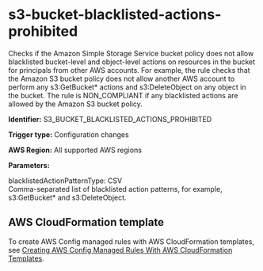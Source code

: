 # s3\-bucket\-blacklisted\-actions\-prohibited<a name="s3-bucket-blacklisted-actions-prohibited"></a>

Checks if the Amazon Simple Storage Service bucket policy does not allow blacklisted bucket\-level and object\-level actions on resources in the bucket for principals from other AWS accounts\. For example, the rule checks that the Amazon S3 bucket policy does not allow another AWS account to perform any s3:GetBucket\* actions and s3:DeleteObject on any object in the bucket\. The rule is NON\_COMPLIANT if any blacklisted actions are allowed by the Amazon S3 bucket policy\.

**Identifier:** S3\_BUCKET\_BLACKLISTED\_ACTIONS\_PROHIBITED

**Trigger type:** Configuration changes

**AWS Region:** All supported AWS regions

**Parameters:**

blacklistedActionPatternType: CSV  
Comma\-separated list of blacklisted action patterns, for example, s3:GetBucket\* and s3:DeleteObject\.

## AWS CloudFormation template<a name="w26aac11c31c17b7d293c15"></a>

To create AWS Config managed rules with AWS CloudFormation templates, see [Creating AWS Config Managed Rules With AWS CloudFormation Templates](aws-config-managed-rules-cloudformation-templates.md)\.